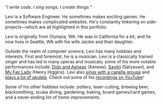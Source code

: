 _"I write code. I sing songs. I create things."_

Levi is a Software Engineer. He sometimes makes exciting games. He sometimes makes complicated websites. He's constantly tinkering on side-projects&mdash;which are all highlighted in this portfolio.

Levi is originally from Olympia, WA. He was in California for a bit, and he now lives in Seattle, WA with his wife Jackie and their daughter.

Outside the realm of computer science, Levi has many hobbies and interests. First and foremost, he is a musician. Levi is a classically trained singer and has led in many operas and musicals; some of his more notable performances include: [Dido and Aeneas][dido-and-aeneas-url] (Aeneas), [Savitri][savitri-url] (Satyavan), and [My Fair Lady][my-fair-lady-url] (Henry Higgins). Levi also [sings with a capella groups][love-like-you-url] and [plays a lot of ukulele][down-today-url]. Check out some of his [recordings on YouTube][youtube-url]!

Some of his other hobbies include: pottery, laser-cutting, brewing beer, blacksmithing, scuba diving, gardening, baking, board games/card games, and a never-ending list of home improvements.


[github-url]: https://github.com/levilindsey
[google-url]: https://google.com/about
[gcp-url]: https://cloud.google.com
[jackie-url]: http://www.jackieandlevi.com/jackie
[dido-and-aeneas-url]: https://en.wikipedia.org/wiki/Dido_and_Aeneas
[savitri-url]: https://en.wikipedia.org/wiki/Savitri_(opera)
[my-fair-lady-url]: https://en.wikipedia.org/wiki/My_Fair_Lady
[youtube-url]: https://www.youtube.com/playlist?list=PLIuJN99AFOPSF3p4f0siFo22XiMXqijQU
[love-like-you-url]: https://www.youtube.com/watch?v=yH7L_bZSwbM&list=PLIuJN99AFOPSF3p4f0siFo22XiMXqijQU
[down-today-url]: https://youtu.be/HmALRuBoDno
[camp-hahobas-url]: https://web.archive.org/web/20160807121041/http://www.hahobas.org/

